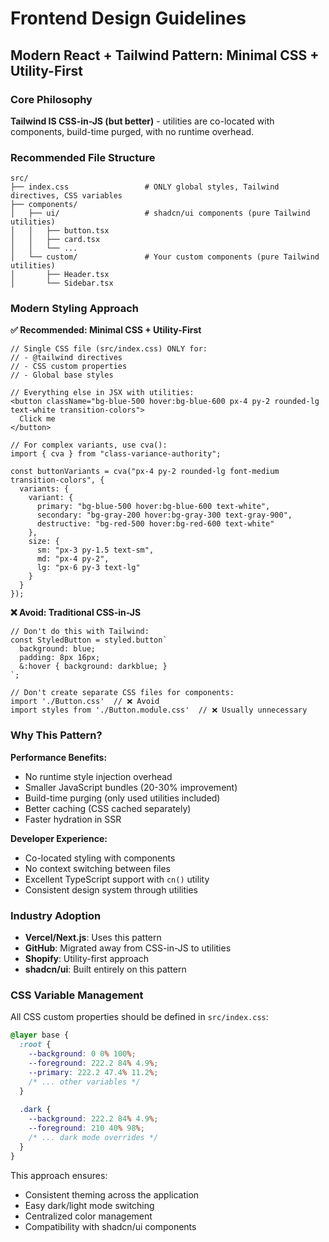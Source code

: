# Frontend Design Guidelines

## Modern React + Tailwind Pattern: Minimal CSS + Utility-First

### Core Philosophy

**Tailwind IS CSS-in-JS (but better)** - utilities are co-located with components, build-time purged, with no runtime overhead.

### Recommended File Structure

```
src/
├── index.css                 # ONLY global styles, Tailwind directives, CSS variables
├── components/
│   ├── ui/                   # shadcn/ui components (pure Tailwind utilities)
│   │   ├── button.tsx
│   │   ├── card.tsx
│   │   └── ...
│   └── custom/               # Your custom components (pure Tailwind utilities)
│       ├── Header.tsx
│       └── Sidebar.tsx
```

### Modern Styling Approach

**✅ Recommended: Minimal CSS + Utility-First**

```tsx
// Single CSS file (src/index.css) ONLY for:
// - @tailwind directives
// - CSS custom properties
// - Global base styles

// Everything else in JSX with utilities:
<button className="bg-blue-500 hover:bg-blue-600 px-4 py-2 rounded-lg text-white transition-colors">
  Click me
</button>

// For complex variants, use cva():
import { cva } from "class-variance-authority";

const buttonVariants = cva("px-4 py-2 rounded-lg font-medium transition-colors", {
  variants: {
    variant: {
      primary: "bg-blue-500 hover:bg-blue-600 text-white",
      secondary: "bg-gray-200 hover:bg-gray-300 text-gray-900",
      destructive: "bg-red-500 hover:bg-red-600 text-white"
    },
    size: {
      sm: "px-3 py-1.5 text-sm",
      md: "px-4 py-2",
      lg: "px-6 py-3 text-lg"
    }
  }
});
```

**❌ Avoid: Traditional CSS-in-JS**

```tsx
// Don't do this with Tailwind:
const StyledButton = styled.button`
  background: blue;
  padding: 8px 16px;
  &:hover { background: darkblue; }
`;

// Don't create separate CSS files for components:
import './Button.css'  // ❌ Avoid
import styles from './Button.module.css'  // ❌ Usually unnecessary
```

### Why This Pattern?

**Performance Benefits:**
- No runtime style injection overhead
- Smaller JavaScript bundles (20-30% improvement)
- Build-time purging (only used utilities included)
- Better caching (CSS cached separately)
- Faster hydration in SSR

**Developer Experience:**
- Co-located styling with components
- No context switching between files
- Excellent TypeScript support with `cn()` utility
- Consistent design system through utilities

### Industry Adoption

- **Vercel/Next.js**: Uses this pattern
- **GitHub**: Migrated away from CSS-in-JS to utilities
- **Shopify**: Utility-first approach
- **shadcn/ui**: Built entirely on this pattern

### CSS Variable Management

All CSS custom properties should be defined in `src/index.css`:

```css
@layer base {
  :root {
    --background: 0 0% 100%;
    --foreground: 222.2 84% 4.9%;
    --primary: 222.2 47.4% 11.2%;
    /* ... other variables */
  }
  
  .dark {
    --background: 222.2 84% 4.9%;
    --foreground: 210 40% 98%;
    /* ... dark mode overrides */
  }
}
```

This approach ensures:
- Consistent theming across the application
- Easy dark/light mode switching
- Centralized color management
- Compatibility with shadcn/ui components